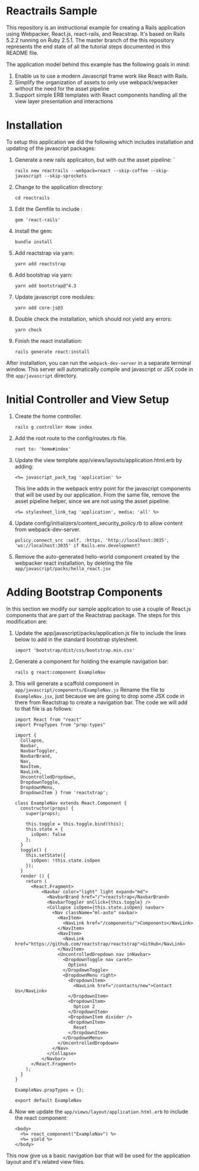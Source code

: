 # Reactrails Sample

This repository is an instructional example for creating a Rails application
using Webpacker, React.js, react-rails, and Reacstrap. It's based on
Rails 5.2.2 running on Ruby 2.5.1. The master branch of the this repository
represents the end state of all the tutorial steps documented in this
README file.

The application model behind this example has the following goals in mind:
1. Enable us to use a modern Javascript frame work like React with Rails.
1. Simplify the organization of assets to only use webpack/wepacker without the need for the asset pipeline
1. Support simple ERB templates with React components handling all the view layer presentation and interactions

# Installation

To setup this application we did the following which includes installation and
updating of the javascript packages:

1. Generate a new rails applicaiton, but with out the asset pipeline: `
   ```
   rails new reactrails --webpack=react --skip-coffee --skip-javascript --skip-sprockets
   ```
1. Change to the application directory:
   ```
   cd reactrails
   ```
1. Edit the Gemfile to include :
   ```
   gem 'react-rails'
   ```
1. Install the gem:
   ```
   bundle install
   ```
1. Add reactstrap via yarn:
   ```
   yarn add reactstrap
   ```
1. Add bootstrap via yarn:
   ```
   yarn add bootstrap@^4.3
   ```
1. Update javascript core modules:
   ```
   yarn add core-js@3
   ```
1. Double check the installation, which should not yield any errors:
   ```
   yarn check
   ```
1. Finish the react installation:
   ```
   rails generate react:install
   ```

After installation, you can run the `webpack-dev-server` in a separate terminal
window. This server will automatically compile and javascript or JSX code in
the `app/javascript` directory.

# Initial Controller and View Setup

1. Create the home controller.
   ```
   rails g controller Home index
   ```

1. Add the root route to the config/routes.rb file.
   ```
   root to: 'home#index'
   ```

1. Update the view template app/views/layouts/application.html.erb by adding:
   ```
   <%= javascript_pack_tag 'application' %>
   ```
   This line adds in the webpack entry point for the javascript components
   that will be used by our application. From the same file, remove the
   asset pipeline helper, since we are not using the asset pipeline:
   ```
   <%= stylesheet_link_tag 'application', media: 'all' %>
   ```

1. Update config/initializers/content_security_policy.rb to allow content from
   webpack-dev-server.
   ```
   policy.connect_src :self, :https, 'http://localhost:3035', 'ws://localhost:3035' if Rails.env.development?
   ```

1. Remove the auto-generated hello-world component created by the webpacker
   react installation, by deleting the file `app/javascript/packs/hello_react.jsx`

# Adding Bootstrap Components

In this section we modify our sample application to use a couple of React.js
components that are part of the Reactstrap package. The steps for this
modification are:

1. Update the app/javascript/packs/application.js file to include the lines
   below to add in the standard bootstrap stylesheet.
   ```
   import 'bootstrap/dist/css/bootstrap.min.css'
   ```

1. Generate a component for holding the example navigation bar:
   ```
   rails g react:component ExampleNav
   ```

1. This will generate a scaffold component in `app/javascript/components/ExampleNav.js`
   Rename the file to `ExampleNav.jsx`, just because we are going to drop some
   JSX code in there from Reactstrap to create a navigation bar. The code we will
   add to that file is as follows:
   ```
   import React from "react"
   import PropTypes from "prop-types"

   import {
     Collapse,
     Navbar,
     NavbarToggler,
     NavbarBrand,
     Nav,
     NavItem,
     NavLink,
     UncontrolledDropdown,
     DropdownToggle,
     DropdownMenu,
     DropdownItem } from 'reactstrap';

   class ExampleNav extends React.Component {
     constructor(props) {
       super(props);

       this.toggle = this.toggle.bind(this);
       this.state = {
         isOpen: false
       };
     }
     toggle() {
       this.setState({
         isOpen: !this.state.isOpen
       });
     }
     render () {
       return (
         <React.Fragment>
             <Navbar color="light" light expand="md">
               <NavbarBrand href="/">reactstrap</NavbarBrand>
               <NavbarToggler onClick={this.toggle} />
               <Collapse isOpen={this.state.isOpen} navbar>
                 <Nav className="ml-auto" navbar>
                   <NavItem>
                     <NavLink href="/components/">Components</NavLink>
                   </NavItem>
                   <NavItem>
                     <NavLink href="https://github.com/reactstrap/reactstrap">GitHub</NavLink>
                   </NavItem>
                   <UncontrolledDropdown nav inNavbar>
                     <DropdownToggle nav caret>
                       Options
                     </DropdownToggle>
                     <DropdownMenu right>
                       <DropdownItem>
                         <NavLink href="/contacts/new">Contact Us</NavLink>
                       </DropdownItem>
                       <DropdownItem>
                         Option 2
                       </DropdownItem>
                       <DropdownItem divider />
                       <DropdownItem>
                         Reset
                       </DropdownItem>
                     </DropdownMenu>
                   </UncontrolledDropdown>
                 </Nav>
               </Collapse>
             </Navbar>
         </React.Fragment>
       );
     }
   }

   ExampleNav.propTypes = {};

   export default ExampleNav
   ```

1. Now we update the `app/views/layout/application.html.erb` to include the
   react component:
   ```
   <body>
     <%= react_component("ExampleNav") %>
     <%= yield %>
   </body>
   ```

This now give us a basic navigation bar that will be used for the application
layout and it's related view files.
